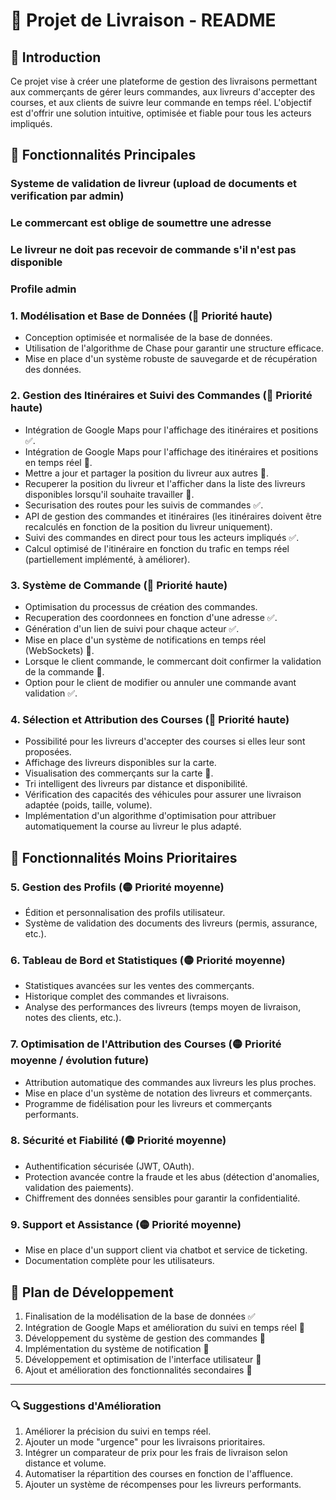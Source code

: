 # 🚚 Projet de Livraison - README

## 📌 Introduction

Ce projet vise à créer une plateforme de gestion des livraisons permettant aux commerçants de gérer leurs commandes, aux livreurs d'accepter des courses, et aux clients de suivre leur commande en temps réel. L'objectif est d'offrir une solution intuitive, optimisée et fiable pour tous les acteurs impliqués.

## 🚀 Fonctionnalités Principales

### Systeme de validation de livreur (upload de documents et verification par admin)

### Le commercant est oblige de soumettre une adresse

### Le livreur ne doit pas recevoir de commande s'il n'est pas disponible

### Profile admin

### 1. **Modélisation et Base de Données** (🔴 Priorité haute)

- Conception optimisée et normalisée de la base de données.
- Utilisation de l'algorithme de Chase pour garantir une structure efficace.
- Mise en place d'un système robuste de sauvegarde et de récupération des données.

### 2. **Gestion des Itinéraires et Suivi des Commandes** (🔴 Priorité haute)

- Intégration de Google Maps pour l'affichage des itinéraires et positions ✅.
- Intégration de Google Maps pour l'affichage des itinéraires et positions en temps réel 📌.
- Mettre a jour et partager la position du livreur aux autres 📌.
- Recuperer la position du livreur et l'afficher dans la liste des livreurs disponibles lorsqu'il souhaite travailler 📌.
- Securisation des routes pour les suivis de commandes ✅.
- API de gestion des commandes et itinéraires (les itinéraires doivent être recalculés en fonction de la position du livreur uniquement).
- Suivi des commandes en direct pour tous les acteurs impliqués ✅.
- Calcul optimisé de l'itinéraire en fonction du trafic en temps réel (partiellement implémenté, à améliorer).

### 3. **Système de Commande** (🔴 Priorité haute)

- Optimisation du processus de création des commandes.
- Recuperation des coordonnees en fonction d'une adresse ✅.
- Génération d'un lien de suivi pour chaque acteur ✅.
- Mise en place d'un système de notifications en temps réel (WebSockets) 📌.
- Lorsque le client commande, le commercant doit confirmer la validation de la commande 📌.
- Option pour le client de modifier ou annuler une commande avant validation ✅.

### 4. **Sélection et Attribution des Courses** (🔴 Priorité haute)

- Possibilité pour les livreurs d'accepter des courses si elles leur sont proposées.
- Affichage des livreurs disponibles sur la carte.
- Visualisation des commerçants sur la carte 📌.
- Tri intelligent des livreurs par distance et disponibilité.
- Vérification des capacités des véhicules pour assurer une livraison adaptée (poids, taille, volume).
- Implémentation d'un algorithme d'optimisation pour attribuer automatiquement la course au livreur le plus adapté.

## 🔹 Fonctionnalités Moins Prioritaires

### 5. **Gestion des Profils** (🟡 Priorité moyenne)

- Édition et personnalisation des profils utilisateur.
- Système de validation des documents des livreurs (permis, assurance, etc.).

### 6. **Tableau de Bord et Statistiques** (🟡 Priorité moyenne)

- Statistiques avancées sur les ventes des commerçants.
- Historique complet des commandes et livraisons.
- Analyse des performances des livreurs (temps moyen de livraison, notes des clients, etc.).

### 7. **Optimisation de l'Attribution des Courses** (🟡 Priorité moyenne / évolution future)

- Attribution automatique des commandes aux livreurs les plus proches.
- Mise en place d'un système de notation des livreurs et commerçants.
- Programme de fidélisation pour les livreurs et commerçants performants.

### 8. **Sécurité et Fiabilité** (🟡 Priorité moyenne)

- Authentification sécurisée (JWT, OAuth).
- Protection avancée contre la fraude et les abus (détection d'anomalies, validation des paiements).
- Chiffrement des données sensibles pour garantir la confidentialité.

### 9. **Support et Assistance** (🟡 Priorité moyenne)

- Mise en place d'un support client via chatbot et service de ticketing.
- Documentation complète pour les utilisateurs.

## 📅 Plan de Développement

1. Finalisation de la modélisation de la base de données ✅
2. Intégration de Google Maps et amélioration du suivi en temps réel 📌
3. Développement du système de gestion des commandes 📌
4. Implémentation du système de notification 📌
5. Développement et optimisation de l'interface utilisateur 📌
6. Ajout et amélioration des fonctionnalités secondaires 📌

---

### 🔍 Suggestions d'Amélioration

1. Améliorer la précision du suivi en temps réel.
2. Ajouter un mode "urgence" pour les livraisons prioritaires.
3. Intégrer un comparateur de prix pour les frais de livraison selon distance et volume.
4. Automatiser la répartition des courses en fonction de l'affluence.
5. Ajouter un système de récompenses pour les livreurs performants.
